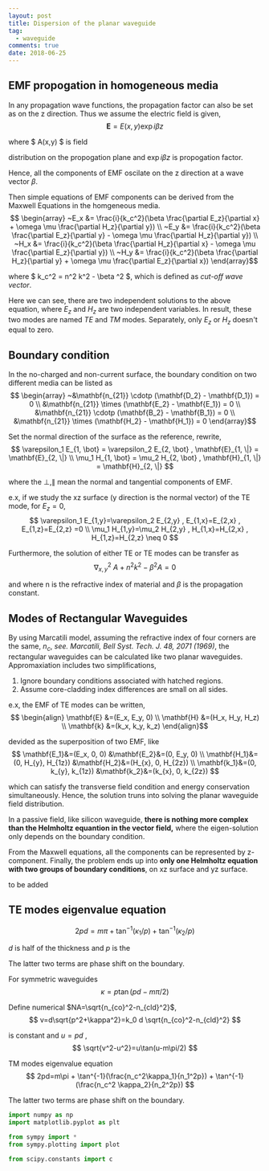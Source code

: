```yaml
---
layout: post
title: Dispersion of the planar waveguide
tag: 
  - waveguide
comments: true
date: 2018-06-25
---
```




## EMF propogation in homogeneous media

In any propagation wave functions, the propagation factor can also be set as on the z direction. Thus we assume the electric field is given,
$$ \mathbf{E}=E(x,y)\exp{i \beta z} $$

where $ A(x,y) $ is field 

distribution on the propogation plane and $\exp{i \beta z}$ is propogation factor.

Hence, all the components of EMF oscilate on the z direction at a wave vector $\beta$. 
<script type="math/tex; mode=display">P(x)=\frac{1}{\sigma\sqrt{2\pi}}e^{-\frac{(x-\mu)^2}{2\sigma ^2}}</script>
Then simple equations of EMF components can be derived from the Maxwell Equations in the homgeneous media.
$$
\begin{array}
~E_x &=  \frac{i}{k_c^2}(\beta \frac{\partial E_z}{\partial x} + \omega \mu \frac{\partial H_z}{\partial y}) \\
~E_y &=  \frac{i}{k_c^2}(\beta \frac{\partial E_z}{\partial y} - \omega \mu \frac{\partial H_z}{\partial y}) \\
~H_x &=  \frac{i}{k_c^2}(\beta \frac{\partial H_z}{\partial x} - \omega \mu \frac{\partial E_z}{\partial y}) \\
~H_y &=  \frac{i}{k_c^2}(\beta \frac{\partial H_z}{\partial y} + \omega \mu \frac{\partial E_z}{\partial x}) 
\end{array}$$

where $ k_c^2 = n^2 k^2 - \beta ^2 $, which is defined as *cut-off wave vector*.

Here we can see, there are two independent solutions to the above equation, where $E_z$ and $H_z$ are two independent variables. In result, these two modes are named *TE* and *TM* modes. Separately, only $E_z$ or $H_z$ doesn't equal to zero.


## Boundary condition

In the no-charged and non-current surface, the boundary condition on two different media can be listed as
$$
\begin{array}
~&\mathbf{n_{21}} \cdotp (\mathbf{D_2} - \mathbf{D_1}) = 0 \\
&\mathbf{n_{21}} \times (\mathbf{E_2} - \mathbf{E_1}) = 0 \\
&\mathbf{n_{21}} \cdotp (\mathbf{B_2} - \mathbf{B_1}) = 0 \\
&\mathbf{n_{21}} \times (\mathbf{H_2} - \mathbf{H_1}) = 0 
\end{array}$$

Set the normal direction of the surface as the reference, rewrite,
$$
\varepsilon_1 E_{1, \bot} = \varepsilon_2 E_{2, \bot} ,
\mathbf{E}_{1, \|} = \mathbf{E}_{2, \|} \\
\mu_1 H_{1, \bot} = \mu_2 H_{2, \bot} ,
\mathbf{H}_{1, \|} = \mathbf{H}_{2, \|} $$

where the $\perp, \parallel$ mean the normal and tangential components of EMF.

e.x, if we study the xz surface (y direction is the normal vector) of the TE mode, for $E_z = 0$,
$$
\varepsilon_1 E_{1,y}=\varepsilon_2 E_{2,y} , E_{1,x}=E_{2,x} , E_{1,z}=E_{2,z} =0 \\
\mu_1 H_{1,y}=\mu_2 H_{2,y} , H_{1,x}=H_{2,x} , H_{1,z}=H_{2,z} \neq 0 $$

Furthermore, the solution of either TE or TE modes can be transfer as 
$$
\nabla^2_{x,y} ~A + n^2 k^2 - \beta^2 A = 0 $$ 

and where n is the refractive index of material and $\beta$ is the propagation constant.


## Modes of Rectangular Waveguides

By using Marcatili model, assuming the refractive index of four corners are the same, $n_c$, *see. Marcatili, Bell Syst. Tech. J. 48, 2071 (1969)*, the rectangular waveguides can be calculated like two planar waveguides. Appromaxiation includes two simplifications,

1. Ignore boundary conditions associated with hatched regions. 
2. Assume core-cladding index differences are small on all sides.

e.x, the EMF of TE modes can be written,
$$
\begin{align}
\mathbf{E} &=(E_x, E_y, 0) \\
\mathbf{H} &=(H_x, H_y, H_z) \\
\mathbf{k} &=(k_x, k_y, k_z)
\end{align}$$

devided as the superposition of two EMF, like$$
\mathbf{E_1}&=(E_x, 0, 0) 
&\mathbf{E_2}&=(0, E_y, 0) \\
\mathbf{H_1}&=(0, H_{y}, H_{1z}) 
&\mathbf{H_2}&=(H_{x}, 0, H_{2z}) \\
\mathbf{k_1}&=(0, k_{y}, k_{1z}) 
&\mathbf{k_2}&=(k_{x}, 0, k_{2z})
$$

which can satisfy the transverse field condition and energy conservation simultaneously. Hence, the solution truns into solving the planar waveguide field distribution.

In a passive field, like silicon waveguide, **there is nothing more complex than the Helmholtz equantion in the vector field,** where the eigen-solution only depends on the boundary condition.

From the Maxwell equations, all the components can be represented by z-component. Finally, the problem ends up into **only one Helmholtz equation with two groups of boundary conditions**, on xz surface and yz surface.

to be added

## TE modes eigenvalue equation

$$
2pd=m\pi + \tan^{-1}(\kappa_1/p) + \tan^{-1}(\kappa_2/p)
$$

$d$ is half of the thickness and $p$ is the 

The latter two terms are phase shift on the boundary.

For symmetric waveguides
$$
\kappa = p \tan(pd - m\pi/2)
$$

Define numerical $NA=\sqrt{n_{co}^2-n_{cld}^2}$, 
$$
v=d\sqrt{p^2+\kappa^2}=k_0 d \sqrt{n_{co}^2-n_{cld}^2}
$$

is constant and $u = pd$ ,
$$
\sqrt{v^2-u^2}=u\tan(u-m\pi/2)
$$


TM modes eigenvalue equation
$$
2pd=m\pi + \tan^{-1}(\frac{n_c^2\kappa_1}{n_1^2p}) + \tan^{-1}(\frac{n_c^2 \kappa_2}{n_2^2p})
$$

The latter two terms are phase shift on the boundary.

```python
import numpy as np
import matplotlib.pyplot as plt

from sympy import *
from sympy.plotting import plot

from scipy.constants import c
```
